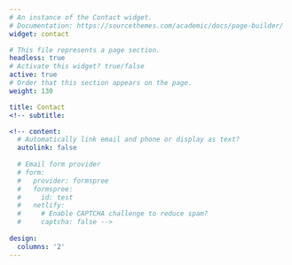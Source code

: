 ```yaml
---
# An instance of the Contact widget.
# Documentation: https://sourcethemes.com/academic/docs/page-builder/
widget: contact

# This file represents a page section.
headless: true
# Activate this widget? true/false
active: true
# Order that this section appears on the page.
weight: 130

title: Contact
<!-- subtitle:

<!-- content:
  # Automatically link email and phone or display as text?
  autolink: false
  
  # Email form provider
  # form:
  #   provider: formspree
  #   formspree:
  #     id: test
  #   netlify:
  #     # Enable CAPTCHA challenge to reduce spam?
  #     captcha: false -->
  
design:
  columns: '2'
---
```

